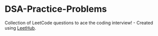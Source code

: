# DSA-Practice-Problems
Collection of LeetCode questions to ace the coding interview! - Created using [LeetHub](https://github.com/QasimWani/LeetHub).
